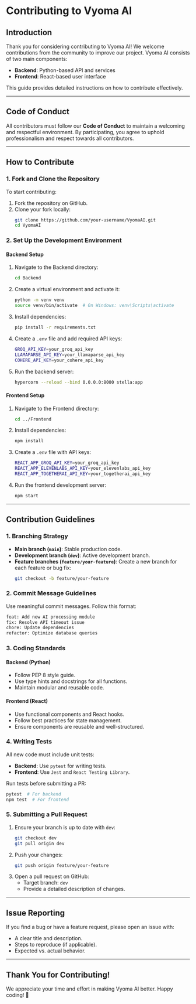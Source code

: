 # Contributing to Vyoma AI

## Introduction
Thank you for considering contributing to Vyoma AI! We welcome contributions from the community to improve our project. Vyoma AI consists of two main components:

- **Backend**: Python-based API and services
- **Frontend**: React-based user interface

This guide provides detailed instructions on how to contribute effectively.

---

## Code of Conduct
All contributors must follow our **Code of Conduct** to maintain a welcoming and respectful environment. By participating, you agree to uphold professionalism and respect towards all contributors.

---

## How to Contribute

### 1. Fork and Clone the Repository
To start contributing:

1. Fork the repository on GitHub.
2. Clone your fork locally:
   ```sh
   git clone https://github.com/your-username/VyomaAI.git
   cd VyomaAI
   ```

### 2. Set Up the Development Environment

#### Backend Setup
1. Navigate to the Backend directory:
   ```sh
   cd Backend
   ```
2. Create a virtual environment and activate it:
   ```sh
   python -m venv venv
   source venv/bin/activate  # On Windows: venv\Scripts\activate
   ```
3. Install dependencies:
   ```sh
   pip install -r requirements.txt
   ```
4. Create a `.env` file and add required API keys:
   ```sh
   GROQ_API_KEY=your_groq_api_key
   LLAMAPARSE_API_KEY=your_llamaparse_api_key
   COHERE_API_KEY=your_cohere_api_key
   ```
5. Run the backend server:
   ```sh
   hypercorn --reload --bind 0.0.0.0:8000 stella:app
   ```

#### Frontend Setup
1. Navigate to the Frontend directory:
   ```sh
   cd ../Frontend
   ```
2. Install dependencies:
   ```sh
   npm install
   ```
3. Create a `.env` file with API keys:
   ```sh
   REACT_APP_GROQ_API_KEY=your_groq_api_key
   REACT_APP_ELEVENLABS_API_KEY=your_elevenlabs_api_key
   REACT_APP_TOGETHERAI_API_KEY=your_togetherai_api_key
   ```
4. Run the frontend development server:
   ```sh
   npm start
   ```

---

## Contribution Guidelines

### 1. Branching Strategy
- **Main branch (`main`)**: Stable production code.
- **Development branch (`dev`)**: Active development branch.
- **Feature branches (`feature/your-feature`)**: Create a new branch for each feature or bug fix:
  ```sh
  git checkout -b feature/your-feature
  ```

### 2. Commit Message Guidelines
Use meaningful commit messages. Follow this format:
```sh
feat: Add new AI processing module
fix: Resolve API timeout issue
chore: Update dependencies
refactor: Optimize database queries
```

### 3. Coding Standards
#### Backend (Python)
- Follow PEP 8 style guide.
- Use type hints and docstrings for all functions.
- Maintain modular and reusable code.

#### Frontend (React)
- Use functional components and React hooks.
- Follow best practices for state management.
- Ensure components are reusable and well-structured.

### 4. Writing Tests
All new code must include unit tests:
- **Backend**: Use `pytest` for writing tests.
- **Frontend**: Use `Jest` and `React Testing Library`.

Run tests before submitting a PR:
```sh
pytest  # For backend
npm test  # For frontend
```

### 5. Submitting a Pull Request
1. Ensure your branch is up to date with `dev`:
   ```sh
   git checkout dev
   git pull origin dev
   ```
2. Push your changes:
   ```sh
   git push origin feature/your-feature
   ```
3. Open a pull request on GitHub:
   - Target branch: `dev`
   - Provide a detailed description of changes.

---

## Issue Reporting
If you find a bug or have a feature request, please open an issue with:
- A clear title and description.
- Steps to reproduce (if applicable).
- Expected vs. actual behavior.

---

## Thank You for Contributing!
We appreciate your time and effort in making Vyoma AI better. Happy coding! 🚀
